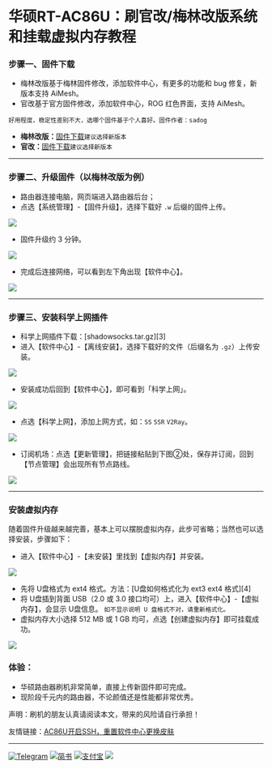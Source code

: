 # 华硕RT-AC86U：刷官改/梅林改版系统和挂载虚拟内存教程

### 步骤一、固件下载

- 梅林改版基于梅林固件修改，添加软件中心，有更多的功能和 bug 修复，新版本支持 AiMesh。
- 官改基于官方固件修改，添加软件中心，ROG 红色界面，支持 AiMesh。

 `好用程度，稳定性差别不大，选哪个固件基于个人喜好。固件作者：sadog`
 
- **梅林改版：**[固件下载](https://github.com/masonvip/AC86U-meilin/tree/master/file_meilin)`建议选择新版本`
- **官改：**[固件下载](https://github.com/masonvip/AC86U-meilin/tree/master/file_guangai)`建议选择新版本`

---- 

### 步骤二、升级固件（以梅林改版为例）

* 路由器连接电脑，网页端进入路由器后台；
* 点选【系统管理】-【固件升级】，选择下载好 `.w` 后缀的固件上传。

![](pic/00.png)

* 固件升级约 3 分钟。

![](pic/01.png)

- 完成后连接网络，可以看到左下角出现【软件中心】。

![](pic/02.png)

---

### 步骤三、安装科学上网插件

* 科学上网插件下载：[shadowsocks.tar.gz][3]
* 进入【软件中心】-【离线安装】，选择下载好的文件（后缀名为 `.gz`）上传安装。

![](pic/03.png)

* 安装成功后回到【软件中心】，即可看到「科学上网」。

![](pic/04.png)

* 点选【科学上网】，添加上网方式，如：`SS`  `SSR` `V2Ray`。

![](pic/05.png)

* 订阅机场：点选【更新管理】，把链接粘贴到下图②处，保存并订阅，回到【节点管理】会出现所有节点路线。

![](pic/06.png)

---- 

### 安装虚拟内存

随着固件升级越来越完善，基本上可以摆脱虚拟内存，此步可省略；当然也可以选择安装，步骤如下：
* 进入【软件中心】-【未安装】里找到【虚拟内存】并安装。

![](pic/07.png)

* 先将 U盘格式为 ext4 格式。方法：[U盘如何格式化为 ext3 ext4 格式][4]
* 将 U盘插到背面 USB（2.0 或 3.0 接口均可）上，进入【软件中心】-【虚拟内存】，会显示 U盘信息。
`如不显示说明 U 盘格式不对，请重新格式化。`
* 虚拟内存大小选择 512 MB 或 1 GB 均可，点选【创建虚拟内存】即可挂载成功。

![](pic/08.png)

### 体验：

- 华硕路由器刷机非常简单，直接上传新固件即可完成。
- 现阶段千元内的路由器，不论颜值还是性能都非常优秀。

声明：刷机的朋友认真请阅读本文，带来的风险请自行承担！

友情链接：[AC86U开启SSH，重置软件中心更换皮肤](https://github.com/masonvip/AC86U-pifu/blob/master/README.md)

---
[![Telegram](https://rawcdn.githack.com/masonvip/masonvip.github.io/7fa770686f715c1d67b1544a6dc92d0bc24855c2/file01/Telegram.svg)](https://t.me/MasonClub)
[![简书](https://rawcdn.githack.com/masonvip/masonvip.github.io/7fa770686f715c1d67b1544a6dc92d0bc24855c2/file01/简书.svg)](https://www.jianshu.com/u/76be8479a4ae)
[![支付宝](https://rawcdn.githack.com/masonvip/masonvip.github.io/18ae48780713dafb6da43fb13fd869429e648d37/file01/支付宝.svg)](https://github.com/masonvip/masonvip.github.io/blob/master/file01/%E6%94%AF%E4%BB%98%E5%AE%9D.JPG?raw=true)
[![](https://rawcdn.githack.com/masonvip/masonvip.github.io/6f7f84c40b1e1ef79292707e4151017017aa09ed/file01/微信捐赠.svg)](https://github.com/masonvip/masonvip.github.io/blob/master/file01/%E5%BE%AE%E4%BF%A1%E6%94%B6%E6%AC%BE%E4%BA%8C%E7%BB%B4%E7%A0%81.JPG?raw=true)
